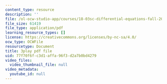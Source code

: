 ```yaml
---
content_type: resource
description: ''
file: /ol-ocw-studio-app/courses/18-03sc-differential-equations-fall-2011/77f70f6fc3d1affa96f3d2a7b0bd4279_sZ2qulI6GEk.pdf
file_size: 61419
file_type: application/pdf
learning_resource_types: []
license: https://creativecommons.org/licenses/by-nc-sa/4.0/
ocw_type: OCWFile
resourcetype: Document
title: 3play pdf file
uid: 77f70f6f-c3d1-affa-96f3-d2a7b0bd4279
video_files:
  video_thumbnail_file: null
video_metadata:
  youtube_id: null
---
```


